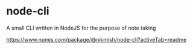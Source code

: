 # node-cli
A small CLI written in NodeJS for the purpose of note taking

https://www.npmjs.com/package/@nikmish/node-cli?activeTab=readme
